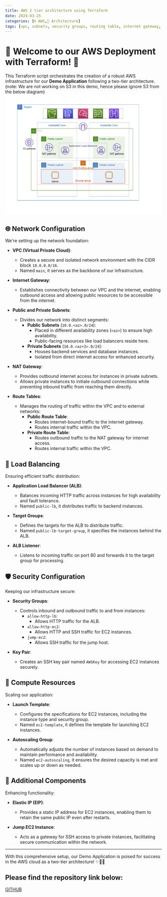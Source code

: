 ```yaml
---
title: AWS 2 tier architecture using Terraform
date: 2024-03-25
categories: [🌀 AWS,🏰 Architecture]
tags: [vpc, subnets, security groups, routing table, internet gateway, terraform]
---
```


# 🚀 Welcome to our AWS Deployment with Terraform! 🌟

This Terraform script orchestrates the creation of a robust AWS infrastructure for our **Demo Application** following a two-tier architecture. (note: We are not working on S3 in this demo, hence please ignore S3 from the below diagram)
![alt text](../assets/images/aws/tf-2-tier/tf-2-tier-aws.png)
## 🌐 Network Configuration

We're setting up the network foundation:

- **VPC (Virtual Private Cloud)**:
  - Creates a secure and isolated network environment with the CIDR block `10.0.0.0/16`.
  - Named `main`, it serves as the backbone of our infrastructure.
  
- **Internet Gateway**:
  - Establishes connectivity between our VPC and the internet, enabling outbound access and allowing public resources to be accessible from the internet.
  
- **Public and Private Subnets**:
  - Divides our network into distinct segments:
    - **Public Subnets** (`10.0.<az>.0/24`):
      - Placed in different availability zones (`<az>`) to ensure high availability.
      - Public-facing resources like load balancers reside here.
    - **Private Subnets** (`10.0.<az+2>.0/24`):
      - Houses backend services and database instances.
      - Isolated from direct internet access for enhanced security.

- **NAT Gateway**:
  - Provides outbound internet access for instances in private subnets.
  - Allows private instances to initiate outbound connections while preventing inbound traffic from reaching them directly.

- **Route Tables**:
  - Manages the routing of traffic within the VPC and to external networks:
    - **Public Route Table**:
      - Routes internet-bound traffic to the internet gateway.
      - Routes internal traffic within the VPC.
    - **Private Route Table**:
      - Routes outbound traffic to the NAT gateway for internet access.
      - Routes internal traffic within the VPC.

## 🌟 Load Balancing

Ensuring efficient traffic distribution:

- **Application Load Balancer (ALB)**:
  - Balances incoming HTTP traffic across instances for high availability and fault tolerance.
  - Named `public-lb`, it distributes traffic to backend instances.

- **Target Groups**:
  - Defines the targets for the ALB to distribute traffic.
  - Named `public-lb-target-group`, it specifies the instances behind the ALB.

- **ALB Listener**:
  - Listens to incoming traffic on port 80 and forwards it to the target group for processing.

## 🛡️ Security Configuration

Keeping our infrastructure secure:

- **Security Groups**:
  - Controls inbound and outbound traffic to and from instances:
    - `allow-http-lb`:
      - Allows HTTP traffic for the ALB.
    - `allow-http-ec2`:
      - Allows HTTP and SSH traffic for EC2 instances.
    - `jump-ec2`:
      - Allows SSH traffic for the jump host.

- **Key Pair**:
  - Creates an SSH key pair named `AWSKey` for accessing EC2 instances securely.

## 🚀 Compute Resources

Scaling our application:

- **Launch Template**:
  - Configures the specifications for EC2 instances, including the instance type and security group.
  - Named `ec2-template`, it defines the template for launching EC2 instances.

- **Autoscaling Group**:
  - Automatically adjusts the number of instances based on demand to maintain performance and availability.
  - Named `ec2-autoscaling`, it ensures the desired capacity is met and scales up or down as needed.

## 🌟 Additional Components

Enhancing functionality:

- **Elastic IP (EIP)**:
  - Provides a static IP address for EC2 instances, enabling them to retain the same public IP even after restarts.

- **Jump EC2 Instance**:
  - Acts as a gateway for SSH access to private instances, facilitating secure communication within the network.

---

With this comprehensive setup, our Demo Application is poised for success in the AWS cloud as a two-tier architecture! ✨🌟💫

## Please find the repository link below:
[GITHUB](https://github.com/erom-teknas/two-tier-aws-terraform)